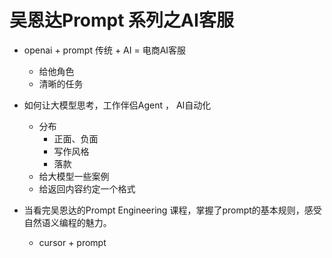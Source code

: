 # 吴恩达Prompt 系列之AI客服
 
 - openai + prompt
   传统 + AI = 电商AI客服
   

   - 给他角色
   - 清晰的任务
 - 如何让大模型思考，工作伴侣Agent ， AI自动化
   - 分布
     - 正面、负面
     - 写作风格
     - 落款
   - 给大模型一些案例
   - 给返回内容约定一个格式

- 当看完吴恩达的Prompt Engineering 课程，掌握了prompt的基本规则，感受自然语义编程的魅力。

  - cursor + prompt
